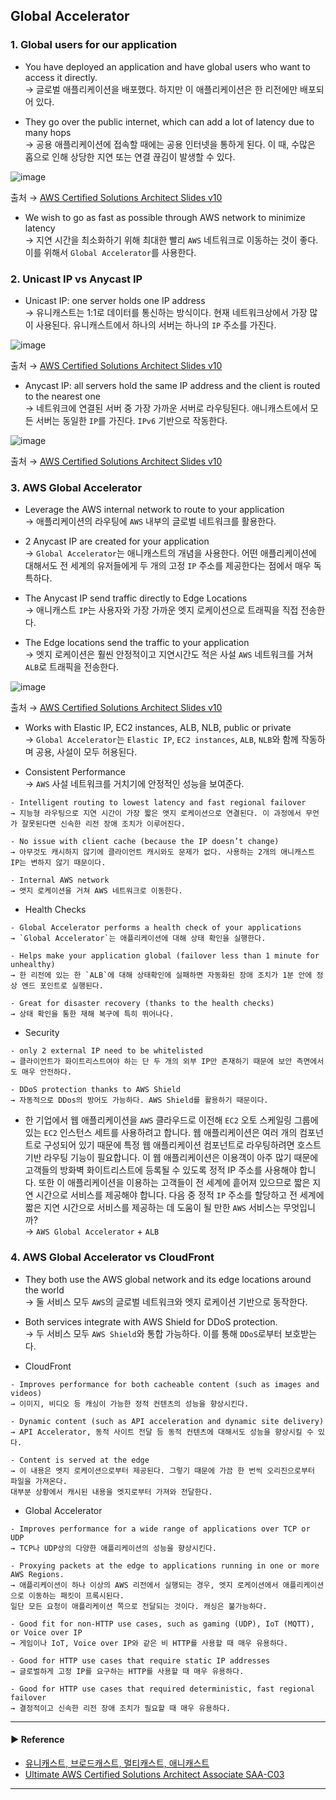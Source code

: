 ## Global Accelerator
### 1. Global users for our application
- You have deployed an application and have global users who want to access it directly.  
→ 글로벌 애플리케이션을 배포했다. 하지만 이 애플리케이션은 한 리전에만 배포되어 있다.

- They go over the public internet, which can add a lot of latency due to many hops  
→ 공용 애플리케이션에 접속할 때에는 공용 인터넷을 통하게 된다. 이 때, 수많은 홉으로 인해 상당한 지연 또는 연결 끊김이 발생할 수 있다.

![image](https://user-images.githubusercontent.com/97398071/235306683-46420af1-7ef6-43fb-b146-4f3170167967.png)

출처 → [AWS Certified Solutions Architect Slides v10](https://courses.datacumulus.com/downloads/certified-solutions-architect-pn9/)

- We wish to go as fast as possible through AWS network to minimize latency  
→ 지연 시간을 최소화하기 위해 최대한 빨리 `AWS` 네트워크로 이동하는 것이 좋다. 이를 위해서 `Global Accelerator`를 사용한다.

### 2. Unicast IP vs Anycast IP
- Unicast IP: one server holds one IP address  
→ 유니캐스트는 1:1로 데이터를 통신하는 방식이다. 현재 네트워크상에서 가장 많이 사용된다. 유니캐스트에서 하나의 서버는 하나의 `IP` 주소를 가진다.

![image](https://user-images.githubusercontent.com/97398071/235306868-abebb316-426a-4450-a307-37e226ede767.png)

출처 → [AWS Certified Solutions Architect Slides v10](https://courses.datacumulus.com/downloads/certified-solutions-architect-pn9/)

- Anycast IP: all servers hold the same IP address and the client is routed to the nearest one  
→ 네트워크에 연결된 서버 중 가장 가까운 서버로 라우팅된다. 애니캐스트에서 모든 서버는 동일한 `IP`를 가진다. `IPv6` 기반으로 작동한다.

![image](https://user-images.githubusercontent.com/97398071/235306882-cf47dfec-9f26-471d-9ab8-5dc44128ac7e.png)

출처 → [AWS Certified Solutions Architect Slides v10](https://courses.datacumulus.com/downloads/certified-solutions-architect-pn9/)

### 3. AWS Global Accelerator
- Leverage the AWS internal network to route to your application  
→ 애플리케이션의 라우팅에 `AWS` 내부의 글로벌 네트워크를 활용한다. 

- 2 Anycast IP are created for your application  
→ `Global Accelerator`는 애니캐스트의 개념을 사용한다. 어떤 애플리케이션에 대해서도 전 세계의 유저들에게 두 개의 고정 `IP` 주소를 제공한다는 점에서 매우 독특하다.

- The Anycast IP send traffic directly to Edge Locations  
→ 애니캐스트 `IP`는 사용자와 가장 가까운 엣지 로케이션으로 트래픽을 직접 전송한다.

- The Edge locations send the traffic to your application  
→ 엣지 로케이션은 훨씬 안정적이고 지연시간도 적은 사설 `AWS` 네트워크를 거쳐 `ALB`로 트래픽을 전송한다.

![image](https://user-images.githubusercontent.com/97398071/235307001-c7f698a0-5ae9-48c5-8391-f6730d754ef0.png)

출처 → [AWS Certified Solutions Architect Slides v10](https://courses.datacumulus.com/downloads/certified-solutions-architect-pn9/)

- Works with Elastic IP, EC2 instances, ALB, NLB, public or private  
→ `Global Accelerator`는 `Elastic IP`, `EC2 instances`, `ALB`, `NLB`와 함께 작동하며 공용, 사설이 모두 허용된다.

- Consistent Performance  
→ `AWS` 사설 네트워크를 거치기에 안정적인 성능을 보여준다.
~~~
- Intelligent routing to lowest latency and fast regional failover
→ 지능형 라우팅으로 지연 시간이 가장 짧은 앳지 로케이션으로 연결된다. 이 과정에서 무언가 잘못된다면 신속한 리전 장애 조치가 이루어진다.

- No issue with client cache (because the IP doesn’t change)
→ 아무것도 캐시하지 않기에 클라이언트 캐시와도 문제가 없다. 사용하는 2개의 애니캐스트 IP는 변하지 않기 때문이다.

- Internal AWS network
→ 앳지 로케이션을 거쳐 AWS 네트워크로 이동한다.
~~~

- Health Checks
~~~
- Global Accelerator performs a health check of your applications
→ `Global Accelerator`는 애플리케이션에 대해 상태 확인을 실행한다.

- Helps make your application global (failover less than 1 minute for unhealthy)
→ 한 리전에 있는 한 `ALB`에 대해 상태확인에 실패하면 자동화된 장애 조치가 1분 안에 정상 엔드 포인트로 실행된다.

- Great for disaster recovery (thanks to the health checks)
→ 상태 확인을 통한 재해 복구에 특히 뛰어나다.
~~~

- Security
~~~
- only 2 external IP need to be whitelisted
→ 클라이언트가 화이트리스트여야 하는 단 두 개의 외부 IP만 존재하기 때문에 보안 측면에서도 매우 안전하다.

- DDoS protection thanks to AWS Shield
→ 자동적으로 DDos의 방어도 가능하다. AWS Shield를 활용하기 때문이다.
~~~

- 한 기업에서 웹 애플리케이션을 `AWS` 클라우드로 이전해 `EC2` 오토 스케일링 그룹에 있는 `EC2` 인스턴스 세트를 사용하려고 합니다. 웹 애플리케이션은 여러 개의 컴포넌트로 구성되어 있기 때문에 특정 웹 애플리케이션 컴포넌트로 라우팅하려면 호스트 기반 라우팅 기능이 필요합니다. 이 웹 애플리케이션은 이용객이 아주 많기 때문에 고객들의 방화벽 화이트리스트에 등록될 수 있도록 정적 IP 주소를 사용해야 합니다. 또한 이 애플리케이션을 이용하는 고객들이 전 세계에 흩어져 있으므로 짧은 지연 시간으로 서비스를 제공해야 합니다. 다음 중 정적 `IP` 주소를 할당하고 전 세계에 짧은 지연 시간으로 서비스를 제공하는 데 도움이 될 만한 `AWS` 서비스는 무엇입니까?  
→ `AWS Global Accelerator` + `ALB`

### 4. AWS Global Accelerator vs CloudFront
- They both use the AWS global network and its edge locations around the world  
→ 둘 서비스 모두 `AWS`의 글로벌 네트워크와 엣지 로케이션 기반으로 동작한다.

- Both services integrate with AWS Shield for DDoS protection.  
→ 두 서비스 모두 `AWS Shield`와 통합 가능하다. 이를 통해 `DDoS`로부터 보호받는다.

- CloudFront
~~~
- Improves performance for both cacheable content (such as images and videos)
→ 이미지, 비디오 등 캐싱이 가능한 정적 컨텐츠의 성능을 향상시킨다.

- Dynamic content (such as API acceleration and dynamic site delivery)
→ API Accelerator, 동적 사이트 전달 등 동적 컨텐츠에 대해서도 성능을 향상시킬 수 있다.

- Content is served at the edge
→ 이 내용은 엣지 로케이션으로부터 제공된다. 그렇기 때문에 가끔 한 번씩 오리진으로부터 파일을 가져온다. 
대부분 상황에서 캐시된 내용을 엣지로부터 가져와 전달한다.
~~~

- Global Accelerator
~~~
- Improves performance for a wide range of applications over TCP or UDP
→ TCP나 UDP상의 다양한 애플리케이션의 성능을 향상시킨다.

- Proxying packets at the edge to applications running in one or more AWS Regions.
→ 애플리케이션이 하나 이상의 AWS 리전에서 실행되는 경우, 엣지 로케이션에서 애플리케이션으로 이동하는 패킷이 프록시된다.
일단 모든 요청이 애플리케이션 쪽으로 전달되는 것이다. 캐싱은 불가능하다.

- Good fit for non-HTTP use cases, such as gaming (UDP), IoT (MQTT), or Voice over IP
→ 게임이나 IoT, Voice over IP와 같은 비 HTTP를 사용할 때 매우 유용하다.

- Good for HTTP use cases that require static IP addresses
→ 글로벌하게 고정 IP를 요구하는 HTTP를 사용할 때 매우 유용하다.

- Good for HTTP use cases that required deterministic, fast regional failover
→ 결정적이고 신속한 리전 장애 조치가 필요할 때 매우 유용하다.
~~~

---
#### ▶ Reference
- [유니캐스트, 브로드캐스트, 멀티캐스트, 애니캐스트](https://majjangjjang.tistory.com/147)
- [Ultimate AWS Certified Solutions Architect Associate SAA-C03](https://www.udemy.com/course/aws-certified-solutions-architect-associate-saa-c03/)
---
